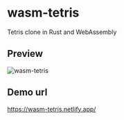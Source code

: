 # wasm-tetris
Tetris clone in Rust and WebAssembly

## Preview

![wasm-tetris](https://user-images.githubusercontent.com/61609164/197027037-f5ecc8d7-1982-4efa-bef3-8371593825dd.png)

## Demo url
https://wasm-tetris.netlify.app/
